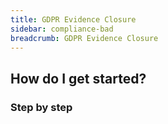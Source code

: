 ```yaml
---
title: GDPR Evidence Closure
sidebar: compliance-bad
breadcrumb: GDPR Evidence Closure
---
```


## <background>

## How do I get started?

### Step by step
